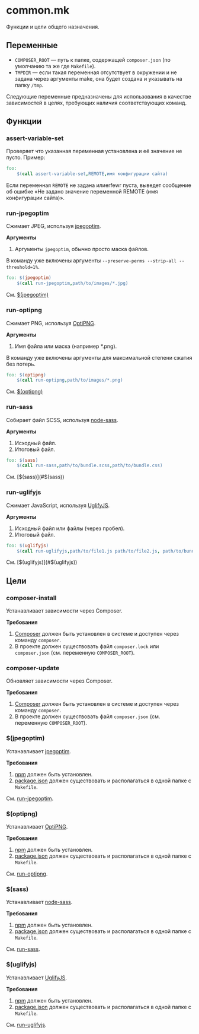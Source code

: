 # common.mk

Функции и цели общего назначения.

## Переменные

- `COMPOSER_ROOT` — путь к папке, содержащей `composer.json` (по умолчанию та же где `Makefile`).
- `TMPDIR` — если такая переменная отсутствует в окружении и не задана через аргументы make, она
  будет создана и указывать на папку `/tmp`.

Следующие переменные предназначены для использования в качестве зависимостей в целях, требующих
наличия соответствующих команд.   
 
## Функции

### assert-variable-set

Проверяет что указанная переменная установлена и её значение не пусто. Пример:

```makefile
foo:
    $(call assert-variable-set,REMOTE,имя конфигурации сайта)
```
Если переменная `REMOTE` не задана илиerfewr пуста, выведет сообщение об ошибке «Не задано значение
переменной REMOTE (имя конфигурации сайта)».

### run-jpegoptim

Сжимает JPEG, используя [jpegoptim](https://github.com/tjko/jpegoptim).

**Аргументы**

1. Аргументы `jpegoptim`, обычно просто маска файлов.

В команду уже включены аргументы `--preserve-perms --strip-all --threshold=1%`. 

```makefile
foo: $(jpegoptim)
    $(call run-jpegoptim,path/to/images/*.jpg)
```

См. [$(jpegoptim)](#jpegoptim)


### run-optipng

Сжимает PNG, используя [OptiPNG](http://optipng.sourceforge.net/).

**Аргументы**

1. Имя файла или маска (например *.png).

В команду уже включены аргументы для максимальной степени сжатия без потерь. 

```makefile
foo: $(optipng)
    $(call run-optipng,path/to/images/*.png)
```

См. [$(optipng)](#optipng)


### run-sass

Собирает файл SCSS, используя [node-sass](https://www.npmjs.com/package/node-sass).

**Аргументы**

1. Исходный файл.
2. Итоговый файл.

```makefile
foo: $(sass)
    $(call run-sass,path/to/bundle.scss,path/to/bundle.css)
```

См. [$(sass)](#$(sass))


### run-uglifyjs

Сжимает JavaScript, используя [UglifyJS](http://lisperator.net/uglifyjs/).

**Аргументы**

1. Исходный файл или файлы (через пробел).
2. Итоговый файл. 

```makefile
foo: $(uglifyjs)
    $(call run-uglifyjs,path/to/file1.js path/to/file2.js, path/to/bundle.min.js)
```

См. [$(uglifyjs)](#$(uglifyjs))


## Цели

### composer-install

Устанавливает зависимости через Composer.

**Требования**

1. [Composer](https://getcomposer.org/) должен быть установлен в системе и доступен через команду
   `composer`.
2. В проекте должен существовать файл `composer.lock` или `composer.json` (см. переменную
   `COMPOSER_ROOT`).

### composer-update

Обновляет зависимости через Composer.

**Требования**

1. [Composer](https://getcomposer.org/) должен быть установлен в системе и доступен через команду
   `composer`.
2. В проекте должен существовать файл `composer.json` (см. переменную `COMPOSER_ROOT`).


### $(jpegoptim)

Устанавливает [jpegoptim](https://github.com/tjko/jpegoptim). 

**Требования**

1. [npm](https://docs.npmjs.com/getting-started/what-is-npm) должен быть установлен.
2. [package.json](https://docs.npmjs.com/files/package.json) должен существовать и располагаться в
   одной папке с `Makefile`.

См. [run-jpegoptim](#run-jpegoptim).


### $(optipng)

Устанавливает [OptiPNG](http://optipng.sourceforge.net/). 

**Требования**

1. [npm](https://docs.npmjs.com/getting-started/what-is-npm) должен быть установлен.
2. [package.json](https://docs.npmjs.com/files/package.json) должен существовать и располагаться в
   одной папке с `Makefile`.
   
См. [run-optipng](#run-optipng).


### $(sass)

Устанавливает [node-sass](https://www.npmjs.com/package/node-sass). 

**Требования**

1. [npm](https://docs.npmjs.com/getting-started/what-is-npm) должен быть установлен.
2. [package.json](https://docs.npmjs.com/files/package.json) должен существовать и располагаться в
   одной папке с `Makefile`.
   
См. [run-sass](#run-sass).


### $(uglifyjs)

Устанавливает [UglifyJS](http://lisperator.net/uglifyjs/). 

**Требования**

1. [npm](https://docs.npmjs.com/getting-started/what-is-npm) должен быть установлен.
2. [package.json](https://docs.npmjs.com/files/package.json) должен существовать и располагаться в
   одной папке с `Makefile`.
   
См. [run-uglifyjs](#run-uglifyjs).
